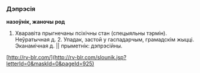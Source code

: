 ### Дэпрэсія
**назоўнік, жаночы род**

1. Хваравіта прыгнечаны псіхічны стан (спецыяльны тэрмін). Неўратычная д. 2. Упадак, застой у гаспадарчым, грамадскім жыцці. Эканамічная д. || прыметнік: дэпрэсійны.

<a rel="author">[http://rv-blr.com/](http://rv-blr.com/slounik.jsp?letterId=0&maskId=0&pageId=925)</a>
